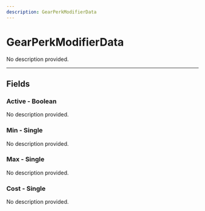 ```yaml
---
description: GearPerkModifierData
---
```


# GearPerkModifierData

No description provided.

***

## Fields

### Active - Boolean

No description provided.

### Min - Single

No description provided.

### Max - Single

No description provided.

### Cost - Single

No description provided.
